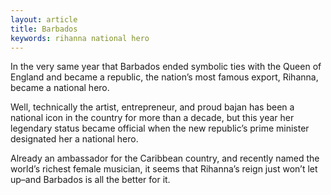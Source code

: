 ```yaml
---
layout: article
title: Barbados
keywords: rihanna national hero
---
```


In the very same year that Barbados ended symbolic ties with the Queen of England and became a republic, the nation’s most famous export, Rihanna, became a national hero.

Well, technically the artist, entrepreneur, and proud bajan has been a national icon in the country for more than a decade, but this year her legendary status became official when the new republic’s prime minister designated her a national hero.

Already an ambassador for the Caribbean country, and recently named the world’s richest female musician, it seems that Rihanna’s reign just won’t let up–and Barbados is all the better for it.

